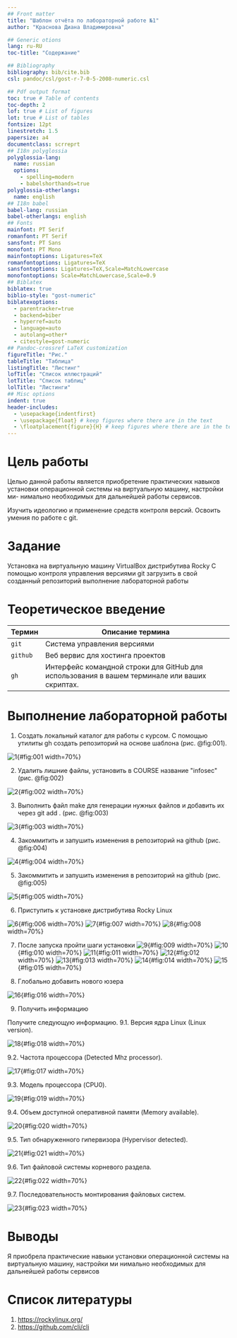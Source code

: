 ```yaml
---
## Front matter
title: "Шаблон отчёта по лабораторной работе №1"
author: "Краснова Диана Владимировна"

## Generic otions
lang: ru-RU
toc-title: "Содержание"

## Bibliography
bibliography: bib/cite.bib
csl: pandoc/csl/gost-r-7-0-5-2008-numeric.csl

## Pdf output format
toc: true # Table of contents
toc-depth: 2
lof: true # List of figures
lot: true # List of tables
fontsize: 12pt
linestretch: 1.5
papersize: a4
documentclass: scrreprt
## I18n polyglossia
polyglossia-lang:
  name: russian
  options:
	- spelling=modern
	- babelshorthands=true
polyglossia-otherlangs:
  name: english
## I18n babel
babel-lang: russian
babel-otherlangs: english
## Fonts
mainfont: PT Serif
romanfont: PT Serif
sansfont: PT Sans
monofont: PT Mono
mainfontoptions: Ligatures=TeX
romanfontoptions: Ligatures=TeX
sansfontoptions: Ligatures=TeX,Scale=MatchLowercase
monofontoptions: Scale=MatchLowercase,Scale=0.9
## Biblatex
biblatex: true
biblio-style: "gost-numeric"
biblatexoptions:
  - parentracker=true
  - backend=biber
  - hyperref=auto
  - language=auto
  - autolang=other*
  - citestyle=gost-numeric
## Pandoc-crossref LaTeX customization
figureTitle: "Рис."
tableTitle: "Таблица"
listingTitle: "Листинг"
lofTitle: "Список иллюстраций"
lotTitle: "Список таблиц"
lolTitle: "Листинги"
## Misc options
indent: true
header-includes:
  - \usepackage{indentfirst}
  - \usepackage{float} # keep figures where there are in the text
  - \floatplacement{figure}{H} # keep figures where there are in the text
---
```


# Цель работы

Целью данной работы является приобретение практических навыков
установки операционной системы на виртуальную машину, настройки ми-
нимально необходимых для дальнейшей работы сервисов.

Изучить идеологию и применение средств контроля версий.
Освоить умения по работе с git.

# Задание

Установка на виртуальную машину VirtualBox дистрибутива Rocky
С помощью контроля управления версиями git загрузить в свой созданный репозиторий выполнение лабораторной работы

# Теоретическое введение

| Термин    | Описание термина                                                                              |
|-----------|-----------------------------------------------------------------------------------------------|
| `git`     | Система управления версиями                                                                   |
| `github ` | Веб вервис для хостинга проектов                                                              |
| `gh`      | Интерфейс командной строки для GitHub для использования в вашем терминале или ваших скриптах. ||

# Выполнение лабораторной работы

1. Создать локальный каталог для работы с курсом. С помощью утилиты gh создать репозиторий на основе шаблона (рис. @fig:001).

![1](image/1.jpg){#fig:001 width=70%}

2. Удалить лишние файлы, установить в COURSE название "infosec" (рис. @fig:002)

![2](image/2.jpg){#fig:002 width=70%}

3. Выполнить файл make для генерации нужных файлов и добавить их через git add . (рис. @fig:003)

![3](image/3.jpg){#fig:003 width=70%}

4. Закоммитить и запушить изменения в репозиторий на github (рис. @fig:004)

![4](image/4.jpg){#fig:004 width=70%}

5. Закоммитить и запушить изменения в репозиторий на github (рис. @fig:005)

![5](image/5.jpg){#fig:005 width=70%}

6. Приступить к установке дистрибутива Rocky Linux

![6](image/6.jpg){#fig:006 width=70%}
![7](image/7.jpg){#fig:007 width=70%}
![8](image/8.jpg){#fig:008 width=70%}

7. После запуска пройти шаги установки
![9](image/9.jpg){#fig:009 width=70%}
![10](image/10.jpg){#fig:010 width=70%}
![11](image/11.jpg){#fig:011 width=70%}
![12](image/12.jpg){#fig:012 width=70%}
![13](image/13.jpg){#fig:013 width=70%}
![14](image/14.jpg){#fig:014 width=70%}
![15](image/15.jpg){#fig:015 width=70%}

8. Глобально добавить нового юзера

![16](image/16.jpg){#fig:016 width=70%}

9. Получить информацию

Получите следующую информацию.
9.1. Версия ядра Linux (Linux version).

![18](image/18.jpg){#fig:018 width=70%}

9.2. Частота процессора (Detected Mhz processor).

![17](image/17.jpg){#fig:017 width=70%}

9.3. Модель процессора (CPU0).

![19](image/19.jpg){#fig:019 width=70%}

9.4. Объем доступной оперативной памяти (Memory available).

![20](image/20.jpg){#fig:020 width=70%}

9.5. Тип обнаруженного гипервизора (Hypervisor detected).

![21](image/21.jpg){#fig:021 width=70%}

9.6. Тип файловой системы корневого раздела.

![22](image/22.jpg){#fig:022 width=70%}

9.7. Последовательность монтирования файловых систем.

![23](image/23.jpg){#fig:023 width=70%}

# Выводы

Я приобрела практические навыки установки операционной системы на виртуальную машину, настройки ми нимально необходимых для дальнейшей работы сервисов

# Список литературы
1. https://rockylinux.org/
2. https://github.com/cli/cli

